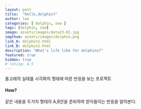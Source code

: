 ```yaml
---
layout: post
title:  "hello,dolphin?"
author: lee
categories: [ dolphin, sea ]
tags: [dolphin, sea]
image: assets/images/data23-02.jpg
imgthum: assets/images/dolphin.png
link_A: dolphin1.html
link_B: dolphin2.html
description: "What's life like for dolphins?"
featured: true
hidden: true
# rating: 4.5
---
```


돌고래의 실태를 시각화의 형태에 따른 반응을 보는 프로젝트 

#### How?
같은 내용을 두가지 형태의 A,B안을 준비하여 받아들이는 반응을 알아본다.

